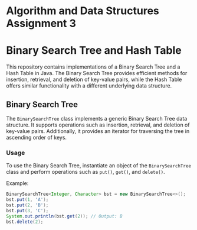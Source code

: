 # Algorithm and Data Structures Assignment 3

# Binary Search Tree and Hash Table

This repository contains implementations of a Binary Search Tree and a Hash Table in Java. The Binary Search Tree provides efficient methods for insertion, retrieval, and deletion of key-value pairs, while the Hash Table offers similar functionality with a different underlying data structure.

## Binary Search Tree

The `BinarySearchTree` class implements a generic Binary Search Tree data structure. It supports operations such as insertion, retrieval, and deletion of key-value pairs. Additionally, it provides an iterator for traversing the tree in ascending order of keys.

### Usage

To use the Binary Search Tree, instantiate an object of the `BinarySearchTree` class and perform operations such as `put()`, `get()`, and `delete()`.

Example:

```java
BinarySearchTree<Integer, Character> bst = new BinarySearchTree<>();
bst.put(1, 'A');
bst.put(2, 'B');
bst.put(3, 'C');
System.out.println(bst.get(2)); // Output: B
bst.delete(2);

